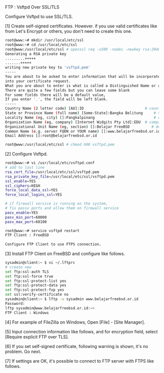 FTP : Vsftpd Over SSL/TLS

Configure Vsftpd to use SSL/TLS.

[1]	Create self-signed certificates.
However. if you use valid certificates like from Let's Encrypt or others, you don't need to create this one.
```sh
root@www:~# mkdir /usr/local/etc/ssl
root@www:~# cd /usr/local/etc/ssl
root@www:/usr/local/etc/ssl # openssl req -x509 -nodes -newkey rsa:2048 -keyout vsftpd.pem -out vsftpd.pem -days 3650
Generating a RSA private key
.........+++++
.......+++++
writing new private key to 'vsftpd.pem'
-----
You are about to be asked to enter information that will be incorporated
into your certificate request.
What you are about to enter is what is called a Distinguished Name or a DN.
There are quite a few fields but you can leave some blank
For some fields there will be a default value,
If you enter '.', the field will be left blank.
-----
Country Name (2 letter code) [AU]:ID                            # country code
State or Province Name (full name) [Some-State]:Bangka Belitung     # State
Locality Name (eg, city) []:Pangkalpinang                           # city
Organization Name (eg, company) [Internet Widgits Pty Ltd]:EDU  # company
Organizational Unit Name (eg, section) []:Belajar FreeBSD          # department
Common Name (e.g. server FQDN or YOUR name) []:www.belajarfreebsd.or.id    # server's FQDN
Email Address []:root@belajarfreebsd.or.id                                 # admin's email

root@www:/usr/local/etc/ssl # chmod 600 vsftpd.pem
```
[2]	Configure Vsftpd.
```sh
root@www:~# vi /usr/local/etc/vsftpd.conf
# add to last line
rsa_cert_file=/usr/local/etc/ssl/vsftpd.pem
rsa_private_key_file=/usr/local/etc/ssl/vsftpd.pem
ssl_enable=YES
ssl_ciphers=HIGH
force_local_data_ssl=YES
force_local_logins_ssl=YES

# if firewall service is running on the system, 
# fix passv ports and allow them on firewall service
pasv_enable=YES
pasv_min_port=60000
pasv_max_port=60100

root@www:~# service vsftpd restart
FTP Client : FreeBSD
 	
Configure FTP Client to use FTPS connection.
```
[3]	Install FTP Client on FreeBSD and configure like follows.
```sh
sysadmin@client:~ $ vi ~/.lftprc
# create new
set ftp:ssl-auth TLS
set ftp:ssl-force true
set ftp:ssl-protect-list yes
set ftp:ssl-protect-data yes
set ftp:ssl-protect-fxp yes
set ssl:verify-certificate no
sysadmin@client:~ $ lftp -u sysadmin www.belajarfreebsd.or.id
Password:
lftp sysadmin@www.belajarfreebsd.or.id:~>
FTP Client : Windows
```
[4]	For example of FileZilla on Windows, Open [File] - [Site Manager].

[5]	Input connection information like follows, and for encryption field, select [Require explicit FTP over TLS].

[6]	If you set self-signed certificate, following warning is shown, it's no problem. Go next.

[7]	If settings are OK, it's possible to connect to FTP server with FTPS like follows.
